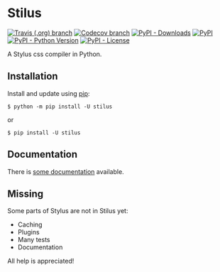 
# Stilus

[![Travis (.org) branch](https://img.shields.io/travis/jw/stilus/master.svg?style=flat-square)](https://travis-ci.org/jw/stilus)
[![Codecov branch](https://img.shields.io/codecov/c/github/jw/stilus/master.svg?style=flat-square)](https://codecov.io/gh/jw/stilus)
[![PyPI - Downloads](https://img.shields.io/pypi/dm/stilus.svg?style=flat-square)](https://pypi.org/project/stilus/#files)
[![PyPI](https://img.shields.io/pypi/v/stilus.svg?style=flat-square)](https://pypi.org/project/stilus/#history)
[![PyPI - Python Version](https://img.shields.io/pypi/pyversions/stilus.svg?style=flat-square)](https://pypi.org/project/stilus/#description)
[![PyPI - License](https://img.shields.io/pypi/l/stilus?style=flat-square)](https://pypi.org/project/stilus/)

A Stylus css compiler in Python.

## Installation

Install and update using [pip](https://pypi.org/project/pip/):

    $ python -m pip install -U stilus

or 

    $ pip install -U stilus

## Documentation

There is [some documentation](https://stilus.readthedocs.io) available.

## Missing

Some parts of Stylus are not in Stilus yet:

 - Caching
 - Plugins
 - Many tests
 - Documentation

All help is appreciated!
